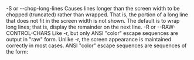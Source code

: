 -S or --chop-long-lines Causes  lines  longer  than  the  screen width to be chopped (truncated) rather than wrapped.  That is, the portion of a long line that does not fit in the screen width is not shown.  The default is to wrap long lines; that is, display the remainder on the next line.
-R or --RAW-CONTROL-CHARS
              Like  -r,  but  only ANSI "color" escape sequences are output in "raw" form.  Unlike -r, the screen appearance is maintained correctly in most cases.  ANSI
			                "color" escape sequences are sequences of the form:

